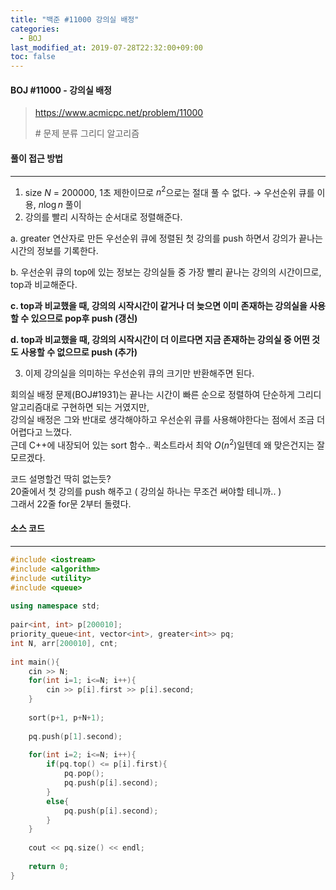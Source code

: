 ```yaml
---
title: "백준 #11000 강의실 배정"
categories: 
  - BOJ
last_modified_at: 2019-07-28T22:32:00+09:00
toc: false
---
```


#### BOJ #11000 - 강의실 배정

> https://www.acmicpc.net/problem/11000
>
> \# 문제 분류
> 그리디 알고리즘



#### 풀이 접근 방법 

---

1. size $N$ = 200000, 1초 제한이므로 $n^2$으로는 절대 풀 수 없다. → 우선순위 큐를 이용, $n\log n$ 풀이
2. 강의를 빨리 시작하는 순서대로 정렬해준다.

a. greater 연산자로 만든 우선순위 큐에 정렬된 첫 강의를 push 하면서 강의가 끝나는 시간의 정보를 기록한다.

b. 우선순위 큐의 top에 있는 정보는 강의실들 중 가장 빨리 끝나는 강의의 시간이므로, top과 비교해준다.

**c. top과 비교했을 때, 강의의 시작시간이 같거나 더 늦으면 이미 존재하는 강의실을 사용할 수 있으므로 pop후 push (갱신)**

**d. top과 비교했을 때, 강의의 시작시간이 더 이르다면 지금 존재하는 강의실 중 어떤 것도 사용할 수 없으므로 push (추가)**

3. 이제 강의실을 의미하는 우선순위 큐의 크기만 반환해주면 된다.

회의실 배정 문제(BOJ#1931)는 끝나는 시간이 빠른 순으로 정렬하여 단순하게 그리디 알고리즘대로 구현하면 되는 거였지만,<br>강의실 배정은 그와 반대로 생각해야하고 우선순위 큐를 사용해야한다는 점에서 조금 더 어렵다고 느꼈다.<br>근데 C++에 내장되어 있는 sort 함수.. 퀵소트라서 최악 $O(n^2)$일텐데 왜 맞은건지는 잘 모르겠다.

코드 설명할건 딱히 없는듯?<br>20줄에서 첫 강의를 push 해주고 ( 강의실 하나는 무조건 써야할 테니까.. )<br>그래서 22줄 for문 2부터 돌렸다.



#### 소스 코드

---

``` c++
#include <iostream>
#include <algorithm>
#include <utility>
#include <queue>
 
using namespace std;
 
pair<int, int> p[200010];
priority_queue<int, vector<int>, greater<int>> pq;
int N, arr[200010], cnt;
 
int main(){
    cin >> N;
    for(int i=1; i<=N; i++){
        cin >> p[i].first >> p[i].second;
    }
 
    sort(p+1, p+N+1);
 
    pq.push(p[1].second);
 
    for(int i=2; i<=N; i++){
        if(pq.top() <= p[i].first){
            pq.pop();
            pq.push(p[i].second);
        }
        else{
            pq.push(p[i].second);
        }
    }
 
    cout << pq.size() << endl;
 
    return 0;
}
```

